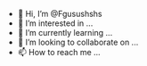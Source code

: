 - 👋 Hi, I’m @Fgusushshs
- 👀 I’m interested in ...
- 🌱 I’m currently learning ...
- 💞️ I’m looking to collaborate on ...
- 📫 How to reach me ...

<!---
Fgusushshs/Fgusushshs is a ✨ special ✨ repository because its `README.md` (this file) appears on your GitHub profile.
You can click the Preview link to take a look at your changes.
--->
